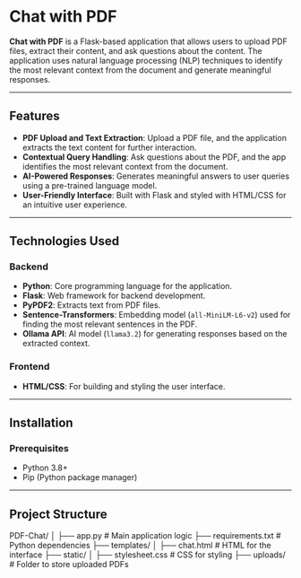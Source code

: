 # Chat with PDF

**Chat with PDF** is a Flask-based application that allows users to upload PDF files, extract their content, and ask questions about the content. The application uses natural language processing (NLP) techniques to identify the most relevant context from the document and generate meaningful responses.

---

## Features

- **PDF Upload and Text Extraction**: Upload a PDF file, and the application extracts the text content for further interaction.
- **Contextual Query Handling**: Ask questions about the PDF, and the app identifies the most relevant context from the document.
- **AI-Powered Responses**: Generates meaningful answers to user queries using a pre-trained language model.
- **User-Friendly Interface**: Built with Flask and styled with HTML/CSS for an intuitive user experience.

---

## Technologies Used

### Backend
- **Python**: Core programming language for the application.
- **Flask**: Web framework for backend development.
- **PyPDF2**: Extracts text from PDF files.
- **Sentence-Transformers**: Embedding model (`all-MiniLM-L6-v2`) used for finding the most relevant sentences in the PDF.
- **Ollama API**: AI model (`llama3.2`) for generating responses based on the extracted context.

### Frontend
- **HTML/CSS**: For building and styling the user interface.

---

## Installation

### Prerequisites
- Python 3.8+
- Pip (Python package manager)

---

## Project Structure
PDF-Chat/
│
├── app.py               # Main application logic
├── requirements.txt     # Python dependencies
├── templates/
│   ├── chat.html        # HTML for the interface
├── static/
│   ├── stylesheet.css   # CSS for styling
├── uploads/             # Folder to store uploaded PDFs

  

